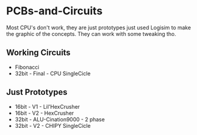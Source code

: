 # PCBs-and-Circuits
Most CPU's don't work, they are just prototypes just used Logisim to make the graphic of the concepts.
They can work with some tweaking tho.


## Working Circuits
* Fibonacci
* 32bit - Final - CPU SingleCicle

## Just Prototypes
* 16bit - V1 - Lil'HexCrusher
* 16bit - V2 - HexCrusher
* 32bit - ALU-Cination9000 - 2 phase
* 32bit - V2 - CHIPY SingleCicle
